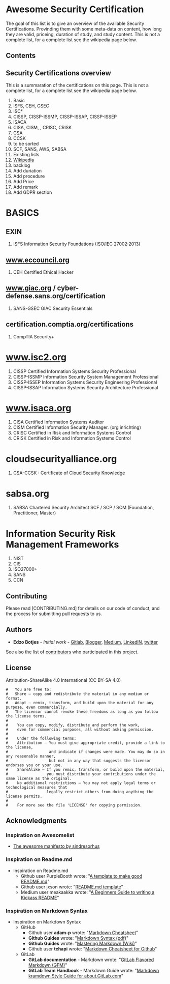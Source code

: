 # Awesome Security Certification 

The goal of this list is to give an overview of the available Security Certifications. Provinding them with some meta-data on content, how long they are valid, priceing, duration of study, and study content. This is not a complete list, for a complete list see the wikipedia page below.

## Contents

## Security Certifications overview
This is a summaration of the certifications on this page. 
This is not a complete list, for a complete list see the wikipedia page below.

1. Basic 
  1. ISFS, CEH, GSEC
1. ISC²
  1. CISSP, CISSP-ISSMP, CISSP-ISSAP, CISSP-ISSEP
1. iSACA
  1. CISA, CISM, , CRISC, CRISK
1. CSA
  1. CCSK
1. to be sorted 
  1. SCF, SANS, AWS, SABSA
1. Existing lists
  1. [Wikipedia](https://en.wikipedia.org/wiki/List_of_computer_security_certifications)
1. backlog
  1. Add duriation
  1. Add procedure
  1. Add Price
  1. Add remark
  1. Add GDPR section

# BASICS
##  EXIN
1.  ISFS Information Security Foundations (ISO/IEC 27002:2013)

##  www.eccouncil.org
1.  CEH Certified Ethical Hacker

##  www.giac.org / cyber-defense.sans.org/certification
1.  SANS-GSEC GIAC Security Essentials

##  certification.comptia.org/certifications
1. CompTIA Security+

#  www.isc2.org
1. CISSP Certified Information Systems Security Professional
1. CISSP-ISSMP Information Security System Management Professional
1. CISSP-ISSEP Information Systems Security Engineering Professional
1. CISSP-ISSAP Information Systems Security Architecture Professional

# www.isaca.org
1. CISA Certified Information Systems Auditor
1. CISM Certified Information Security Manager. (org inrichting)
1. CRISC Certified in Risk and Information Systems Control 
1. CRISK Certified in Risk and Information Systems Control

# cloudsecurityalliance.org 
1. CSA-CCSK : Certificate of Cloud Security Knowledge

# sabsa.org
1. SABSA Chartered Security Architect SCF / SCP / SCM (Foundation, Practitioner, Master) 

# Information Security Risk Management Frameworks
1. NIST
1. CIS
1. ISO27000+
1. SANS
1. CCN


## Contributing

Please read [CONTRIBUTING.md] for details on our code of conduct, and the process for submitting pull requests to us.

## Authors

* **Edzo Botjes** - *Initial work* - [Gitlab](https://gitlab.com/edzob), [Blogger](http://blog.edzob.com/), [Medium](https://medium.com/@edzob), [LinkedIN](https://www.linkedin.com/in/edzob/), [twitter](https://twitter.com/edzob) 

See also the list of [contributors](https://gitlab.com/edzob/awesome-cloud-certifications/graphs/master) who participated in this project.

## License
Attribution-ShareAlike 4.0 International (CC BY-SA 4.0)

```
#   You are free to:
#   Share — copy and redistribute the material in any medium or format.
#   Adapt — remix, transform, and build upon the material for any purpose, even commercially.
#   The licensor cannot revoke these freedoms as long as you follow the license terms.
#    
#    You can copy, modify, distribute and perform the work,  
#    even for commercial purposes, all without asking permission.
#    
#    Under the following terms:
#    Attribution — You must give appropriate credit, provide a link to the license, 
#                  and indicate if changes were made. You may do so in any reasonable manner, 
#                  but not in any way that suggests the licensor endorses you or your use.
#    ShareAlike — If you remix, transform, or build upon the material, 
#                 you must distribute your contributions under the same license as the original.
#    No additional restrictions — You may not apply legal terms or technological measures that 
#                 legally restrict others from doing anything the license permits.
#    
#    For more see the file 'LICENSE' for copying permission.
```

## Acknowledgments
### Inspiration on Awesomelist
* [The awesome manifesto by sindresorhus][awesome01]

[awesome01]: https://github.com/sindresorhus/awesome/blob/master/awesome.md

### Inspiration on Readme.md
* Inspiration on Readme.md
  * Github user PurpleBooth wrote: "[A template to make good README.md][readme01]"
  * Github user jxson wrote: "[README.md template][readme02]"
  * Medium user meakaakka wrote: "[A Beginners Guide to writing a Kickass README][readme03]"

### Inspiration on Markdown Syntax
* Inspiration on Markdown Syntax
    * GitHub   
      * Github user __adam-p__ wrote: "[Markdown Cheatsheet][markdown01]"
      * __Github Guides__ wrote: "[Markdown Syntax (pdf)][markdown02]"
      * __Github Guides__ wrote: "[Mastering Markdown (Wiki)][markdown03]"
      * Github user __tchapi__ wrote: "[Markdown Cheatsheet for Github][markdown04]"
    * GitLab
      * __GitLab documentation__ - Markdown wrote: "[GitLab Flavored Markdown (GFM)][markdown05]"
      * __GitLab Team Handbook__ - Markdown Guide wrote: "[Markdown kramdown Style Guide for about.GitLab.com][markdown06]"

[readme01]: https://gist.github.com/PurpleBooth/109311bb0361f32d87a2
[readme02]: https://gist.github.com/jxson/1784669
[readme03]: https://medium.com/@meakaakka/a-beginners-guide-to-writing-a-kickass-readme-7ac01da88ab3

[markdown01]: https://github.com/adam-p/markdown-here/wiki/Markdown-Cheatsheet
[markdown02]: https://guides.github.com/pdfs/markdown-cheatsheet-online.pdf
[markdown03]: https://guides.github.com/features/mastering-markdown/ 
[markdown04]: https://github.com/tchapi/markdown-cheatsheet

[markdown05]: https://docs.gitlab.com/ee/user/markdown.html
[markdown06]: https://about.gitlab.com/handbook/product/technical-writing/markdown-guide/